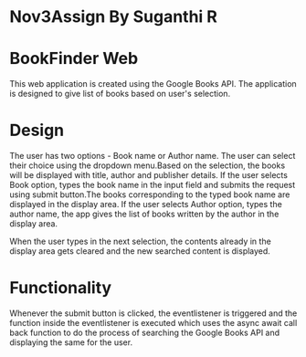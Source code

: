 # Nov3Assign By Suganthi R

# BookFinder Web
This web application is created using the Google Books API. The application is designed to give list of books based on user's selection.

# Design
The user has two options - Book name or Author name. The user can select their choice using the dropdown menu.Based on the selection, the books will be 
displayed with title, author and publisher details.
If the user selects Book option, types the book name in the input field and submits the request using submit button.The books corresponding to the typed
book name are displayed in the display area. 
If the user selects Author option, types the author name, the app gives the list of books written by the author in the display area.

When the user types in the next selection, the contents already in the display area gets cleared and the new searched content is displayed. 

# Functionality
Whenever the submit button is clicked, the eventlistener is triggered and the function inside the eventlistener is executed which uses the async await call back function to do the process of searching the Google Books API and displaying the same for the user. 